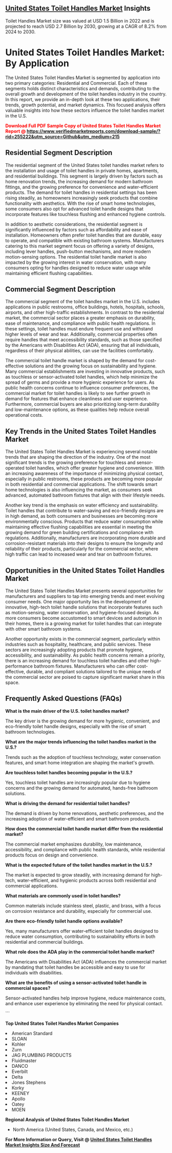 <h2><a href="https://www.verifiedmarketreports.com/download-sample/?rid=255222&amp;utm_source=Github&amp;utm_medium=215" target="_blank">United States Toilet Handles Market</a> Insights</h2><p>Toilet Handles Market size was valued at USD 1.5 Billion in 2022 and is projected to reach USD 2.7 Billion by 2030, growing at a CAGR of 8.2% from 2024 to 2030.</p><p> <h1>United States Toilet Handles Market: By Application</h1> <p>The United States Toilet Handles Market is segmented by application into two primary categories: Residential and Commercial. Each of these segments holds distinct characteristics and demands, contributing to the overall growth and development of the toilet handles industry in the country. In this report, we provide an in-depth look at these two applications, their trends, growth potential, and market dynamics. This focused analysis offers valuable insights into how these sectors influence the toilet handles market in the U.S.</p> <p><strong><p><span class=""><span style="color: #ff0000;"><strong>Download Full PDF Sample Copy of United States Toilet Handles Market Report</strong> @ </span><a href="https://www.verifiedmarketreports.com/download-sample/?rid=255222&amp;utm_source=Github&amp;utm_medium=215" target="_blank">https://www.verifiedmarketreports.com/download-sample/?rid=255222&amp;utm_source=Github&amp;utm_medium=215</a></span></p></strong></p> <h2>Residential Segment Description</h2> <p>The residential segment of the United States toilet handles market refers to the installation and usage of toilet handles in private homes, apartments, and residential buildings. This segment is largely driven by factors such as home renovation trends, the increasing demand for modern bathroom fittings, and the growing preference for convenience and water-efficient products. The demand for toilet handles in residential settings has been rising steadily, as homeowners increasingly seek products that combine functionality with aesthetics. With the rise of smart home technologies, some consumers also opt for advanced toilet handle designs that incorporate features like touchless flushing and enhanced hygiene controls.</p> <p>In addition to aesthetic considerations, the residential segment is significantly influenced by factors such as affordability and ease of installation. Homeowners often prefer toilet handles that are durable, easy to operate, and compatible with existing bathroom systems. Manufacturers catering to this market segment focus on offering a variety of designs, including lever handles, push-button mechanisms, and more modern motion-sensing options. The residential toilet handle market is also impacted by the growing interest in water conservation, with many consumers opting for handles designed to reduce water usage while maintaining efficient flushing capabilities.</p> <h2>Commercial Segment Description</h2> <p>The commercial segment of the toilet handles market in the U.S. includes applications in public restrooms, office buildings, hotels, hospitals, schools, airports, and other high-traffic establishments. In contrast to the residential market, the commercial sector places a greater emphasis on durability, ease of maintenance, and compliance with public health regulations. In these settings, toilet handles must endure frequent use and withstand higher levels of wear and tear. Additionally, commercial properties often require handles that meet accessibility standards, such as those specified by the Americans with Disabilities Act (ADA), ensuring that all individuals, regardless of their physical abilities, can use the facilities comfortably.</p> <p>The commercial toilet handle market is shaped by the demand for cost-effective solutions and the growing focus on sustainability and hygiene. Many commercial establishments are investing in innovative products, such as touchless or sensor-activated toilet handles, which help minimize the spread of germs and provide a more hygienic experience for users. As public health concerns continue to influence consumer preferences, the commercial market for toilet handles is likely to see further growth in demand for features that enhance cleanliness and user experience. Furthermore, commercial buyers are also prioritizing long-term durability and low-maintenance options, as these qualities help reduce overall operational costs.</p> <h2>Key Trends in the United States Toilet Handles Market</h2> <p>The United States Toilet Handles Market is experiencing several notable trends that are shaping the direction of the industry. One of the most significant trends is the growing preference for touchless and sensor-operated toilet handles, which offer greater hygiene and convenience. With an increasing awareness of the importance of minimizing physical contact, especially in public restrooms, these products are becoming more popular in both residential and commercial applications. The shift towards smart home technologies is also influencing the market, as consumers seek advanced, automated bathroom fixtures that align with their lifestyle needs.</p> <p>Another key trend is the emphasis on water efficiency and sustainability. Toilet handles that contribute to water-saving and eco-friendly designs are in high demand, as both consumers and businesses are becoming more environmentally conscious. Products that reduce water consumption while maintaining effective flushing capabilities are essential in meeting the growing demand for green building certifications and compliance with regulations. Additionally, manufacturers are incorporating more durable and corrosion-resistant materials into their designs to ensure the longevity and reliability of their products, particularly for the commercial sector, where high traffic can lead to increased wear and tear on bathroom fixtures.</p> <h2>Opportunities in the United States Toilet Handles Market</h2> <p>The United States Toilet Handles Market presents several opportunities for manufacturers and suppliers to tap into emerging trends and meet evolving consumer needs. One major opportunity lies in the development of innovative, high-tech toilet handle solutions that incorporate features such as motion-sensing, water conservation, and hygiene-focused design. As more consumers become accustomed to smart devices and automation in their homes, there is a growing market for toilet handles that can integrate with other smart bathroom systems.</p> <p>Another opportunity exists in the commercial segment, particularly within industries such as hospitality, healthcare, and public services. These sectors are increasingly adopting products that promote hygiene, accessibility, and sustainability. As public health concerns remain a priority, there is an increasing demand for touchless toilet handles and other high-performance bathroom fixtures. Manufacturers who can offer cost-effective, durable, and compliant solutions tailored to the unique needs of the commercial sector are poised to capture significant market share in this space.</p> <h2>Frequently Asked Questions (FAQs)</h2> <p><strong>What is the main driver of the U.S. toilet handles market?</strong></p> <p>The key driver is the growing demand for more hygienic, convenient, and eco-friendly toilet handle designs, especially with the rise of smart bathroom technologies.</p> <p><strong>What are the major trends influencing the toilet handles market in the U.S.?</strong></p> <p>Trends such as the adoption of touchless technology, water conservation features, and smart home integration are shaping the market's growth.</p> <p><strong>Are touchless toilet handles becoming popular in the U.S.?</strong></p> <p>Yes, touchless toilet handles are increasingly popular due to hygiene concerns and the growing demand for automated, hands-free bathroom solutions.</p> <p><strong>What is driving the demand for residential toilet handles?</strong></p> <p>The demand is driven by home renovations, aesthetic preferences, and the increasing adoption of water-efficient and smart bathroom products.</p> <p><strong>How does the commercial toilet handle market differ from the residential market?</strong></p> <p>The commercial market emphasizes durability, low maintenance, accessibility, and compliance with public health standards, while residential products focus on design and convenience.</p> <p><strong>What is the expected future of the toilet handles market in the U.S.?</strong></p> <p>The market is expected to grow steadily, with increasing demand for high-tech, water-efficient, and hygienic products across both residential and commercial applications.</p> <p><strong>What materials are commonly used in toilet handles?</strong></p> <p>Common materials include stainless steel, plastic, and brass, with a focus on corrosion resistance and durability, especially for commercial use.</p> <p><strong>Are there eco-friendly toilet handle options available?</strong></p> <p>Yes, many manufacturers offer water-efficient toilet handles designed to reduce water consumption, contributing to sustainability efforts in both residential and commercial buildings.</p> <p><strong>What role does the ADA play in the commercial toilet handle market?</strong></p> <p>The Americans with Disabilities Act (ADA) influences the commercial market by mandating that toilet handles be accessible and easy to use for individuals with disabilities.</p> <p><strong>What are the benefits of using a sensor-activated toilet handle in commercial spaces?</strong></p> <p>Sensor-activated handles help improve hygiene, reduce maintenance costs, and enhance user experience by eliminating the need for physical contact.</p> ```</p><p><strong>Top United States Toilet Handles Market Companies</strong></p><div data-test-id=""><p><li>American Standard</li><li> SLOAN</li><li> Kohler</li><li> Zurn</li><li> JAG PLUMBING PRODUCTS</li><li> Fluidmaster</li><li> DANCO</li><li> Everbilt</li><li> Delta</li><li> Jones Stephens</li><li> Korky</li><li> KEENEY</li><li> Apollo</li><li> Oatey</li><li> MOEN</li></p><div><strong>Regional Analysis of&nbsp;United States Toilet Handles Market</strong></div><ul><li dir="ltr"><p dir="ltr">North America&nbsp;(United States, Canada, and Mexico, etc.)</p></li></ul><p><strong>For More Information or Query, Visit @&nbsp;</strong><strong><a href="https://www.verifiedmarketreports.com/product/toilet-handles-market/?utm_source=Github&amp;utm_medium=215" target="_blank">United States Toilet Handles Market Insights Size And Forecast</a></strong></p></div>
